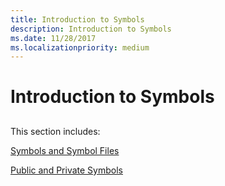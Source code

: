 ```yaml
---
title: Introduction to Symbols
description: Introduction to Symbols
ms.date: 11/28/2017
ms.localizationpriority: medium
---
```


# Introduction to Symbols


## <span id="ddk_debugging_user_mode_processes_without_symbols_dbg"></span><span id="DDK_DEBUGGING_USER_MODE_PROCESSES_WITHOUT_SYMBOLS_DBG"></span>


This section includes:

[Symbols and Symbol Files](symbols-and-symbol-files.md)

[Public and Private Symbols](public-and-private-symbols.md)

 

 





